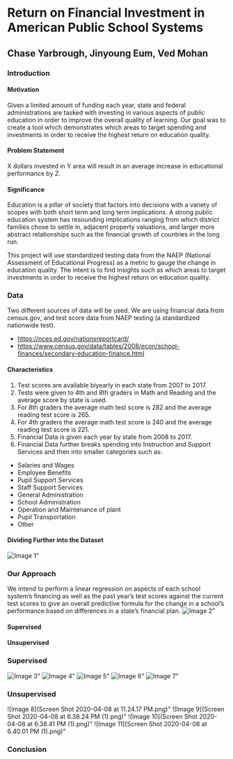 # Return on Financial Investment in American Public School Systems
## Chase Yarbrough, Jinyoung Eum, Ved Mohan

### Introduction

#### Motivation
Given a limited amount of funding each year, state and federal administrations are tasked with investing in various aspects of public education in order to improve the overall quality of learning.
Our goal was to create a tool which demonstrates which areas to target spending and investments in order to receive the highest return on education quality.
#### Problem Statement
X dollars invested in Y area will result in an average increase in educational performance by Z.
#### Significance
Education is a pillar of society that factors into decisions with a variety of scopes with both short term and long term implications. A strong public education system has resounding implications ranging from which district families chose to settle in, adjacent property valuations, and larger more abstract relationships such as the financial growth of countries in the long run.

This project will use standardized testing data from the NAEP (National Assessment of Educational Progress) as a metric to gauge the change in education quality. The intent is to find insights such as which areas to target investments in order to receive the highest return on education quality.

### Data
Two different sources of data will be used. We are using financial data from census.gov, and test score data from NAEP testing (a standardized nationwide test).

* https://nces.ed.gov/nationsreportcard/
* https://www.census.gov/data/tables/2008/econ/school-finances/secondary-education-finance.html


#### Characteristics
1. Test scores are available biyearly in each state from 2007 to 2017.
2. Tests were given to 4th and 8th graders in Math and Reading and the average score by state is used.
3. For 8th graders the average math test score is 282 and the average reading test score is 265.
4. For 4th graders the average math test score is 240 and the average reading test score is 221.
5. Financial Data is given each year by state from 2008 to 2017.
6. Financial Data further breaks spending into Instruction and Support Services and then into smaller categories such as:
* Salaries and Wages
* Employee Benefits
* Pupil Support Services
* Staff Support Services
* General Administration
* School Administration
* Operation and Maintenance of plant
* Pupil Transportation
* Other


#### Dividing Further into the Dataset
![Image 1](project1.PNG)"


### Our Approach
We intend to perform a linear regression on aspects of each school system’s financing as well as the past year’s test scores against the current test scores to give an overall predictive formula for the change in a school’s performance based on differences in a state’s financial plan.
![Image 2](project2.PNG)"


#### Supervised


#### Unsupervised


### Supervised

![Image 3](project3.PNG)"
![Image 4](project4.PNG)"
![Image 5](project5.PNG)"
![Image 6](project6.PNG)"
![Image 7](project7.PNG)"

### Unsupervised
![Image 8](Screen Shot 2020-04-08 at 11.24.17 PM.png)"
![Image 9](Screen Shot 2020-04-08 at 6.38.24 PM (1).png)"
![Image 10](Screen Shot 2020-04-08 at 6.38.41 PM (1).png)"
![Image 11](Screen Shot 2020-04-08 at 6.40.01 PM (1).png)"


### Conclusion
